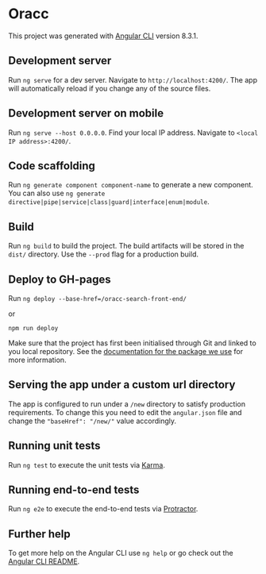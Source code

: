 # Oracc

This project was generated with [Angular CLI](https://github.com/angular/angular-cli) version 8.3.1.

## Development server

Run `ng serve` for a dev server. Navigate to `http://localhost:4200/`. The app will automatically reload if you change any of the source files.

## Development server on mobile

Run `ng serve --host 0.0.0.0`. Find your local IP address. Navigate to `<local IP address>:4200/`.

## Code scaffolding

Run `ng generate component component-name` to generate a new component. You can also use `ng generate directive|pipe|service|class|guard|interface|enum|module`.

## Build

Run `ng build` to build the project. The build artifacts will be stored in the `dist/` directory. Use the `--prod` flag for a production build.

## Deploy to GH-pages

Run `ng deploy --base-href=/oracc-search-front-end/`

or

`npm run deploy`

Make sure that the project has first been initialised through Git and linked to you local repository.
See the [documentation for the package we use](https://www.npmjs.com/package/angular-cli-ghpages) for more information.

## Serving the app under a custom url directory

The app is configured to run under a `/new` directory to satisfy production requirements. To change this you need to edit the `angular.json` file and change the `"baseHref": "/new/"` value accordingly.

## Running unit tests

Run `ng test` to execute the unit tests via [Karma](https://karma-runner.github.io).

## Running end-to-end tests

Run `ng e2e` to execute the end-to-end tests via [Protractor](http://www.protractortest.org/).

## Further help

To get more help on the Angular CLI use `ng help` or go check out the [Angular CLI README](https://github.com/angular/angular-cli/blob/master/README.md).
